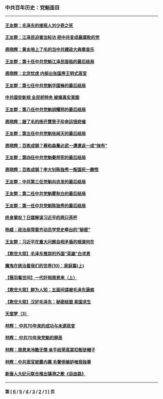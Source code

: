 ### 中共百年历史：党魁面目
---
#### [王友群：毛泽东的接班人刘少奇之死](../../pages/nf1176107/n12991772.md?06090430) 
#### [王友群：江泽民迫害法轮功 把中共变成最腐败的党](../../pages/nf1176107/n12947347.md?06090430) 
#### [周晓辉：黄炎培上了毛的当中共建政大典奏哀乐](../../pages/nf1176107/n12942780.md?06090430) 
#### [王友群：第十任中共党魁江泽民面临的最后结局](../../pages/nf1176107/n12933748.md?06090430) 
#### [周晓辉：北京忧虑 内部出张国焘王明式高官](../../pages/nf1176107/n12931709.md?06090430) 
#### [王友群：第七任中共党魁华国锋的最后结局](../../pages/nf1176107/n12918457.md?06090430) 
#### [中共国安新规 全民抓特务 被揭真实意图](../../pages/nf1176107/n12911615.md?06090430) 
#### [王友群：第八任中共党魁胡耀邦的最后结局](../../pages/nf1176107/n12902918.md?06090430) 
#### [周晓辉：跟了毛的杨开慧贺子珍命运很悲催](../../pages/nf1176107/n12877804.md?06090430) 
#### [王友群：第五任中共党魁张闻天的最后结局](../../pages/nf1176107/n12865420.md?06090430) 
#### [周晓辉：百炼成钢？蔡和森董必武一遭遣返一成“抹布”](../../pages/nf1176107/n12854806.md?06090430) 
#### [王友群：第四任中共党魁秦邦宪的最后结局](../../pages/nf1176107/n12855290.md?06090430) 
#### [周晓辉：百炼成钢？李大钊陈独秀一叛国死一醒悟](../../pages/nf1176107/n12847981.md?06090430) 
#### [王友群：中共第三任党魁向忠发的最后结局](../../pages/nf1176107/n12840390.md?06090430) 
#### [王友群：第二任中共党魁瞿秋白的最后结局](../../pages/nf1176107/n12824710.md?06090430) 
#### [王友群：第一任中共党魁陈独秀的最后结局](../../pages/nf1176107/n12809869.md?06090430) 
#### [终身掌权？日媒解读习近平的两只茶杯](../../pages/nf1176107/n12805064.md?06090430) 
#### [杨威：政治局常委齐动员学党史牵出的“秘密”](../../pages/nf1176107/n12764642.md?06090430) 
#### [王友群：习近平在重大问题自相矛盾的根源何在](../../pages/nf1176107/n12499563.md?06090430) 
#### [【欺世大观】毛泽东推崇的外国“英雄”白求恩](../../pages/nf1176107/n12362005.md?06090430) 
#### [魔鬼在统治着我们的世界(10)：家庭篇(上)](../../pages/nf1176107/n10435448.md?06090430) 
#### [【薇羽看世间】一代奸相周恩来（上）](../../pages/nf1176107/n12401109.md?06090430) 
#### [【欺世大观】鲜为人知：五面间谍被毛泽东逼疯](../../pages/nf1176107/n12358513.md?06090430) 
#### [【欺世大观】汉奸毛泽东：秘密结盟 卖国求生](../../pages/nf1176107/n12356888.md?06090430) 
#### [天堂梦（3）](../../pages/nf1176107/n11798321.md?06090430) 
#### [林辉： 中共70年来的成功与未遂政变](../../pages/nf1176107/n11559430.md?06090430) 
#### [林辉： 中共70年来党魁的罪恶](../../pages/nf1176107/n11555284.md?06090430) 
#### [林辉：周恩来冷酷无情 亲手给荣高棠扣叛徒帽子](../../pages/nf1176107/n11428903.md?06090430) 
#### [林辉：中共高官披露内幕 毛奢侈嫉妒唯我独尊](../../pages/nf1176107/n11403595.md?06090430) 
#### [新唐人大纪元联合推出镇港之歌《自由路》](../../pages/nf1176107/n11358327.md?06090430) 

---
#### 第 [ [6](./6.md?06090430) / [5](./5.md?06090430) / [4](./4.md?06090430) / [3](./3.md?06090430) / [2](./2.md?06090430) / [1](./1.md?06090430) ] 页
